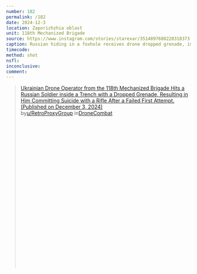 ```yaml
---
number: 182
permalink: /182
date: 2024-12-3
location: Zaporizhzhia oblast
unit: 118th Mechanized Brigade
source: https://www.instagram.com/stories/starexar/3514897688220318373
caption: Russian hiding in a foxhole receives drone dropped grenade, immediately proceeds to shoot himself. It takes two attempts before he is hit by yet another drop
timecode: 
method: shot
nsfl: 
inconclusive: 
comment: 
---
```

<blockquote class="reddit-embed-bq" style="height:500px" data-embed-height="740"><a href="https://www.reddit.com/r/DroneCombat/comments/1h5vnvy/ukrainian_drone_operator_from_the_118th/">Ukrainian Drone Operator from the 118th Mechanized Brigade Hits a Russian Soldier inside a Trench with a Dropped Grenade, Resulting in Him Committing Suicide with a Rifle After a Failed First Attempt. (Published on December 3, 2024)</a><br> by<a href="https://www.reddit.com/user/RetroProxyGroup/">u/RetroProxyGroup</a> in<a href="https://www.reddit.com/r/DroneCombat/">DroneCombat</a></blockquote><script async="" src="https://embed.reddit.com/widgets.js" charset="UTF-8"></script>